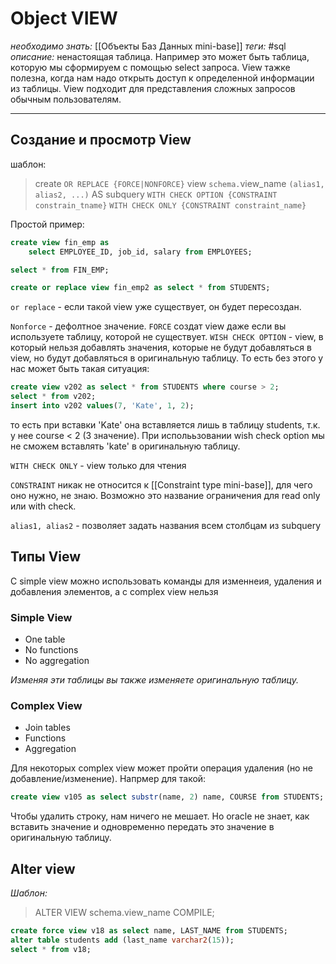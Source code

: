 
# Object VIEW
*необходимо знать:* [[Объекты Баз Данных mini-base]]
*теги:* #sql 
*описание:* ненастоящая таблица. Например это может быть таблица, которую мы сформируем с помощью select запроса. View тажке полезна, когда нам надо открыть доступ к определенной информации из таблицы. View подходит для представления сложных запросов обычным пользователям.

---


## Создание и просмотр View
шаблон:
> create `OR REPLACE {FORCE|NONFORCE}` view `schema.`view_name `(alias1, alias2, ...)` 
> AS subquery
> `WITH CHECK OPTION {CONSTRAINT constrain_tname}`
> `WITH CHECK ONLY {CONSTRAINT constraint_name}`

Простой пример:
```sql
create view fin_emp as
    select EMPLOYEE_ID, job_id, salary from EMPLOYEES;

select * from FIN_EMP;

create or replace view fin_emp2 as select * from STUDENTS;
```

`or replace` - если такой view уже существует, он будет пересоздан.

`Nonforce` - дефолтное значение.
`FORCE` создат view даже если вы используете таблицу, которой не существует.
`WISH CHECK OPTION` - view, в который нельзя добавлять значения, которые не будут добавляться в view, но будут добавляться в оригинальную таблицу. То есть без этого у нас может быть такая ситуация:
```sql
create view v202 as select * from STUDENTS where course > 2;
select * from v202;
insert into v202 values(7, 'Kate', 1, 2);
```
то есть при вставки 'Kate' она вставляется лишь в таблицу students, т.к. у нее course < 2 (3 значение).
При исполььзовании wish check option мы не сможем вставлять 'kate' в оригинальную таблицу.

`WITH CHECK ONLY` - view только для чтения

`CONSTRAINT` никак не относится к [[Constraint type mini-base]], для чего оно нужно, не знаю. Возможно это название ограничения для read only или with check.

`alias1, alias2` - позволяет задать названия всем столбцам из subquery
## Типы View
С simple view можно использовать команды для изменнеия, удаления и добавления элементов, а с complex view нельзя

### Simple View
- One table 
- No functions 
- No aggregation

*Изменяя эти таблицы вы также изменяете оригинальную таблицу.*

### Complex View
- Join tables
- Functions
- Aggregation

Для некоторых complex view может пройти операция удаления (но не добавление/изменение).
Напрмер для такой:
```sql
create view v105 as select substr(name, 2) name, COURSE from STUDENTS;
```
Чтобы удалить строку, нам ничего не мешает. Но oracle не знает, как вставить значение и одновременно передать это значение в оригинальную таблицу.

## Alter view
*Шаблон:*
>ALTER VIEW schema.view_name COMPILE;

```sql
create force view v18 as select name, LAST_NAME from STUDENTS;
alter table students add (last_name varchar2(15));
select * from v18;
```